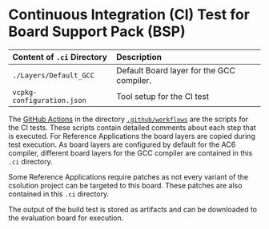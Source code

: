 # Continuous Integration (CI) Test for Board Support Pack (BSP)

Content of `.ci` Directory   | Description
:----------------------------|:-----------------
`./Layers/Default_GCC`       | Default Board layer for the GCC compiler.
`vcpkg-configuration.json`   | Tool setup for the CI test

The [GitHub Actions](https://github.com/Open-CMSIS-Pack/ST_NUCLEO-G0B1RE_BSP/tree/main/README.md#github-actions) in the directory [`.github/workflows`](https://github.com/Open-CMSIS-Pack/ST_NUCLEO-G0B1RE_BSP/tree/main/.github/workflows) are the scripts for the CI tests. These scripts contain detailed comments about each step that is executed.
For Reference Applications the board layers are copied during test execution. As board layers are configured by default for the AC6 compiler, different board layers for the GCC compiler are contained in this `.ci` directory.

Some Reference Applications require patches as not every variant of the csolution project can be targeted to this board. These patches are also contained in this `.ci` directory.

The output of the build test is stored as artifacts and can be downloaded to the evaluation board for execution.
